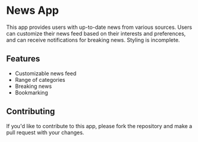 # News App

This app provides users with up-to-date news from various sources. Users can customize their news feed based on their interests and preferences, and can receive notifications for breaking news. Styling is incomplete.

## Features

- Customizable news feed
- Range of categories
- Breaking news
- Bookmarking

## Contributing

If you'd like to contribute to this app, please fork the repository and make a pull request with your changes.
